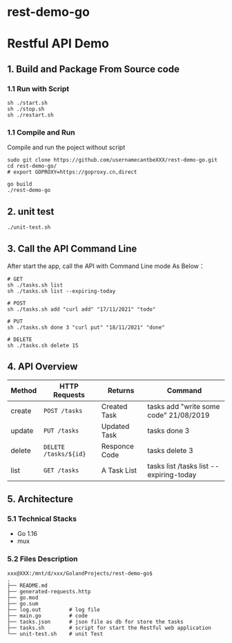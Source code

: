 # rest-demo-go

# Restful API Demo

## 1. Build and Package From Source code

### 1.1 Run with Script

```
sh ./start.sh
sh ./stop.sh
sh ./restart.sh
```

### 1.1 Compile and Run

Compile and run the poject without script

```
sudo git clone https://github.com/usernamecantbeXXX/rest-demo-go.git
cd rest-demo-go/
# export GOPROXY=https://goproxy.cn,direct

go build
./rest-demo-go
```

## 2. unit test
```
./unit-test.sh
```

## 3. Call the API Command Line

After start the app, call the API with Command Line mode As Below：

```
# GET
sh ./tasks.sh list
sh ./tasks.sh list --expiring-today

# POST
sh ./tasks.sh add "curl add" "17/11/2021" "todo"

# PUT 
sh ./tasks.sh done 3 "curl put" "18/11/2021" "done"

# DELETE
sh ./tasks.sh delete 15

```

## 4. API Overview

| Method | HTTP Requests         | Returns          | Command                                 |
| ------ | --------------------- | ---------------- | --------------------------------------- |
| create | `POST /tasks`         | Created Task     | tasks add "write some code" 21/08/2019  |
| update | `PUT /tasks`          | Updated Task     | tasks done 3                            |
| delete | `DELETE /tasks/${id}` | Responce Code    | tasks delete 3                          |
| list   | `GET /tasks`          | A Task List      | tasks list /tasks list --expiring-today |

## 5. Architecture

### 5.1 Technical Stacks

- Go 1.16
- mux

### 5.2 Files Description

```
xxx@XXX:/mnt/d/xxx/GolandProjects/rest-demo-go$
.
├── README.md
├── generated-requests.http
├── go.mod
├── go.sum
├── log.out         # log file
├── main.go         # code
├── tasks.json      # json file as db for store the tasks
├── tasks.sh        # script for start the Restful web application
└── unit-test.sh    # unit Test

```